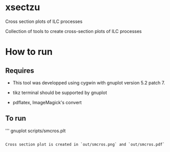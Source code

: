 # xsectzu
Cross section plots of ILC processes

Collection of tools to create cross-section plots of ILC processes

# How to run

## Requires

* This tool was developped using cygwin with gnuplot version 5.2 patch 7.

* tikz terminal should be supported by gnuplot

* pdflatex, ImageMagick's convert


## To run

'''
gnuplot scripts/smcros.plt
```

Cross section plot is created in `out/smcros.png` and `out/smcros.pdf`


